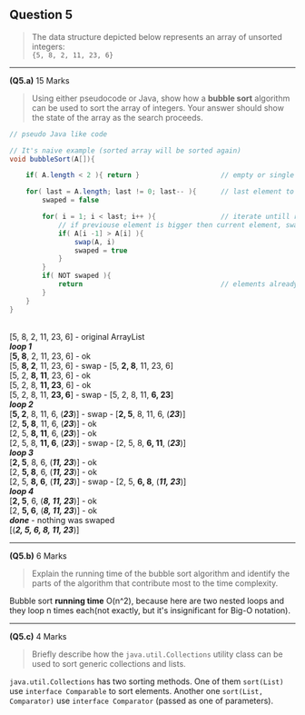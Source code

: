 ## Question 5
> The data structure depicted below represents an array of unsorted integers:<br>`{5, 8, 2, 11, 23, 6}`
>
***
**(Q5.a)** 15 Marks
> Using either pseudocode or Java, show how a **bubble sort** algorithm can be used to sort the array of integers. Your answer should show the state of the array as the search proceeds.

```Java
// pseudo Java like code

// It's naive example (sorted array will be sorted again)
void bubbleSort(A[]){

    if( A.length < 2 ){ return }                    // empty or single value, no need to sort

    for( last = A.length; last != 0; last-- ){      // last element to compare to.
        swaped = false

        for( i = 1; i < last; i++ ){                // iterate untill reach last element
            // if previouse element is bigger then current element, swap them
            if( A[i -1] > A[i] ){
                swap(A, i)
                swaped = true
            }
        }
        if( NOT swaped ){
            return                                  // elements already in order, done
        }
    }
}

```

<br>[5, 8, 2, 11, 23, 6] - original ArrayList
<br>_**loop 1**_
<br>[**5, 8**, 2, 11, 23, 6] - ok
<br>[5, **8, 2**, 11, 23, 6] - swap - [5, **2, 8**, 11, 23, 6]
<br>[5, 2, **8, 11**, 23, 6] - ok
<br>[5, 2, 8, **11, 23**, 6] - ok
<br>[5, 2, 8, 11, **23, 6**] - swap - [5, 2, 8, 11, **6, 23**]
<br>_**loop 2**_
<br>[**5, 2**, 8, 11, 6, (_**23**_)] - swap - [**2, 5**, 8, 11, 6, (_**23**_)]
<br>[2, **5, 8**, 11, 6, (_**23**_)] - ok
<br>[2, 5, **8, 11**, 6, (_**23**_)] - ok
<br>[2, 5, 8, **11, 6**, (_**23**_)] - swap - [2, 5, 8, **6, 11**, (_**23**_)]
<br>_**loop 3**_
<br>[**2, 5**, 8, 6, (_**11, 23**_)] - ok
<br>[2, **5, 8**, 6, (_**11, 23**_)] - ok
<br>[2, 5, **8, 6**, (_**11, 23**_)] - swap - [2, 5, **6, 8**, (_**11, 23**_)]
<br>_**loop 4**_
<br>[**2, 5**, 6, (_**8, 11, 23**_)] - ok
<br>[2, **5, 6**, (_**8, 11, 23**_)] - ok
<br> _**done**_ - nothing was swaped
<br>[(_**2, 5, 6, 8, 11, 23**_)]

***
**(Q5.b)** 6 Marks
> Explain the running time of the bubble sort algorithm and identify the parts of the algorithm that contribute most to the time complexity.

Bubble sort **running time** O(n^2), because here are two nested loops and they loop n times each(not exactly, but it's insignificant for Big-O notation).

***
**(Q5.c)** 4 Marks
> Briefly describe how the `java.util.Collections` utility class can be used to sort generic collections and lists.

`java.util.Collections` has two sorting methods. One of them `sort(List)` use `interface Comparable` to sort elements. Another one `sort(List, Comparator)` use `interface Comparator` (passed as one of parameters).

